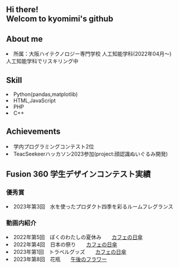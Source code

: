 <h2>Hi there!<br>Welcom to kyomimi's github</h2>

<h2>About me</h2>
    <li>所属：大阪ハイテクノロジー専門学校 人工知能学科(2022年04月～)
    <br>人工知能学科でリスキリング中</li>
<h2>Skill</h2>
    <li>Python(pandas,matplotlib)<br>
    <li>HTML,JavaScript<br>
    <li>PHP<br>
    <li>C++<br>
<h2>Achievements</h2>
    <li>学内プログラミングコンテスト2位
    <li>TeacSeekeerハッカソン2023参加(project:顔認識ぬいぐるみ開発)
<h2>Fusion 360 学生デザインコンテスト実績</h2>
    <h3><b>優秀賞</b></h3>
        <li>2023年第3回　水を使ったプロダクト<a>四季を彩るルームフレグランス<href="https://a360.co/3pmB3Vi" target="_blank"></a>

<h3><b>動画内紹介</b></h3>
    <li>2022年第5回　ぼくのわたしの夏休み　　<a href="https://a360.co/3OyFOBJ" target="_blank">カフェの日傘</a>

<li>2022年第4回　日本の祭り　　<a href="https://a360.co/3pTYy4t" target="_blank">カフェの日傘</a>

<li>2023年第1回　トラベルグッズ　　<a href="https://a360.co/3necOaD" target="_blank">カフェの日傘</a>

<li>2023年第8回　花瓶　　<a href="https://a360.co/46EQfg7" target="_blank">午後のフラワー</a>
<br>
<!--
**kyomimi/kyomimi** is a ✨ _special_ ✨ repository because its `README.md` (this file) appears on your GitHub profile.

Here are some ideas to get you started:

- 🔭 I’m currently working on ...
- 🌱 I’m currently learning ...
- 👯 I’m looking to collaborate on ...
- 🤔 I’m looking for help with ...
- 💬 Ask me about ...
- 📫 How to reach me: ...
- 😄 Pronouns: ...
- ⚡ Fun fact: ...
-->
[![kyomimi's GitHub stats](https://github-readme-stats.vercel.app/api?username=kyomimi&theme=vue-dark&show_icons=true)](https://github.com/kyomimi/github-readme-stats)

[![Top Langs](https://github-readme-stats.vercel.app/api/top-langs/?username=kyomimi&theme=vue-dark&show_icons=true&layout=compact)](https://github.com/kyomimi/github-readme-stats)
